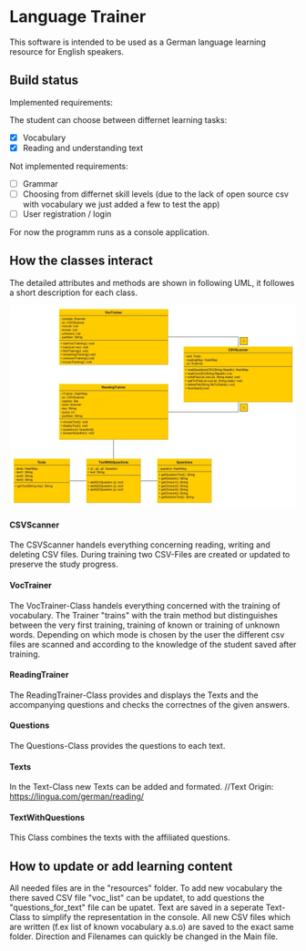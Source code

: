 # Language Trainer
This software is intended to be used as a German language learning resource for English speakers. 


## Build status
Implemented requirements: 

The student can choose between differnet learning tasks:
- [x] Vocabulary 
- [x] Reading and understanding text

Not implemented requirements:
- [ ] Grammar 
- [ ] Choosing from differnet skill levels (due to the lack of open source csv with vocabulary we just added a few to test the app)
- [ ] User registration / login

For now the programm runs as a console application.


## How the classes interact
The detailed attributes and methods are shown in following UML, it followes a short description for each class.

![alt text](https://github.com/ellamiamaria/SE22/blob/main/app/UMLLanguageTrainerV1.0.jpg)

#### CSVScanner
The CSVScanner handels everything concerning reading, writing and deleting CSV files.
During training two CSV-Files are created or updated to preserve the study progress.

#### VocTrainer
The VocTrainer-Class handels everything concerned with the training of vocabulary. 
The Trainer "trains" with the train method but distinguishes between the very first training, training of known or training of unknown words. 
Depending on which mode is chosen by the user the different csv files are scanned and according to the knowledge of the student saved after training. 

#### ReadingTrainer
The ReadingTrainer-Class provides and displays the Texts and the accompanying questions and checks the correctnes of the given answers.

#### Questions
The Questions-Class provides the questions to each text. 

#### Texts
In the Text-Class new Texts can be added and formated.
//Text Origin: https://lingua.com/german/reading/

#### TextWithQuestions
This Class combines the texts with the affiliated questions. 


## How to update or add learning content
All needed files are in the "resources" folder.
To add new vocabulary the there saved CSV file "voc_list" can be updatet, to add questions the "questions_for_text" file can be upatet.
Text are saved in a seperate Text-Class to simplify the representation in the console.
All new CSV files which are written (f.ex list of known vocabulary a.s.o) are saved to the exact same folder.
Direction and Filenames can quickly be changed in the Main file. 

